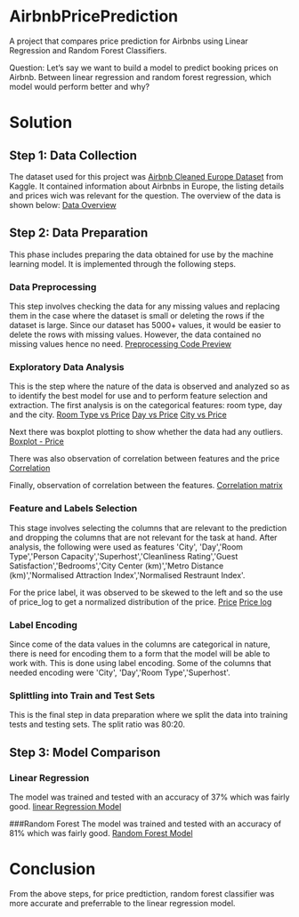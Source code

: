 # AirbnbPricePrediction
A project that compares price prediction for Airbnbs using Linear Regression and Random Forest Classifiers.

Question: Let’s say we want to build a model to predict booking prices on Airbnb. Between linear regression and random forest regression, which model would perform better and why?

# Solution
## Step 1: Data Collection
The dataset used for this project was [Airbnb Cleaned Europe Dataset]([https://www.kaggle.com/datasets/blastchar/telco-customer-churn](https://www.kaggle.com/datasets/dipeshkhemani/airbnb-cleaned-europe-dataset)) from Kaggle. It contained information about Airbnbs in Europe, the listing details and prices wich was relevant for the question. 
The overview of the data is shown below:
[Data Overview](/df_bnb.png)

## Step 2: Data Preparation
This phase includes preparing the data obtained for use by the machine learning model. It is implemented through the following steps.

### Data Preprocessing
This step involves checking the data for any missing values and replacing them in the case where the dataset is small or deleting the rows if the dataset is large. Since our dataset has 5000+ values, it would be easier to delete the rows with missing values. However, the data contained no missing values hence no need.
[Preprocessing Code Preview](/null_bnb.png)

### Exploratory Data Analysis
This is the step where the nature of the data is observed and analyzed so as to identify the best model for use and to perform feature selection and extraction. 
The first analysis is on the categorical features: room type, day and the city. 
[Room Type vs Price](/roomvsprice.png)
[Day vs Price](/dayvsprice.png)
[City vs Price](/cityvsprice.png)

Next there was boxplot plotting to show whether the data had any outliers.
[Boxplot - Price](/boxplot.png)

There was also observation of correlation between features and the price
[Correlation](/corr.png)

Finally, observation of correlation between the features.
[Correlation matrix](/corr2.png)

### Feature and Labels Selection
This stage involves selecting the columns that are relevant to the prediction and dropping the columns that are not relevant for the task at hand. After analysis, the following were used as features 'City',	'Day','Room Type','Person Capacity','Superhost','Cleanliness Rating','Guest Satisfaction','Bedrooms','City Center (km)','Metro Distance (km)','Normalised Attraction Index','Normalised Restraunt Index'.	

For the price label, it was observed to be skewed to the left and so the use of price_log to get a normalized distribution of the price.
[Price](/pricedist.png)
[Price log](/pricelog_dist.png)


### Label Encoding
Since come of the data values in the columns are categorical in nature, there is need for encoding them to a form that the model will be able to work with. This is done using label encoding. Some of the columns that needed encoding were 'City',	'Day','Room Type','Superhost'. 

### Splittling into Train and Test Sets
This is the final step in data preparation where we split the data into training tests and testing sets. The split ratio was 80:20.

## Step 3: Model Comparison
### Linear Regression
The model was trained and tested with an accuracy of 37% which was fairly good.
[linear Regression Model](/linearreg.png)

###Random Forest
The model was trained and tested with an accuracy of 81% which was fairly good.
[Random Forest Model](/rforest.png)

# Conclusion
From the above steps, for price predtiction, random forest classifier was more accurate and preferrable to the linear regression model. 





